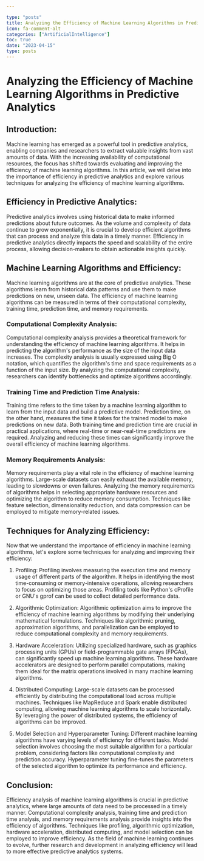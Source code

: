 ```yaml
---

type: "posts"
title: Analyzing the Efficiency of Machine Learning Algorithms in Predictive Analytics
icon: fa-comment-alt
categories: ["ArtificialIntelligence"]
toc: true
date: "2023-04-15"
type: posts
---
```





# Analyzing the Efficiency of Machine Learning Algorithms in Predictive Analytics

## Introduction:
Machine learning has emerged as a powerful tool in predictive analytics, enabling companies and researchers to extract valuable insights from vast amounts of data. With the increasing availability of computational resources, the focus has shifted towards evaluating and improving the efficiency of machine learning algorithms. In this article, we will delve into the importance of efficiency in predictive analytics and explore various techniques for analyzing the efficiency of machine learning algorithms.

## Efficiency in Predictive Analytics:
Predictive analytics involves using historical data to make informed predictions about future outcomes. As the volume and complexity of data continue to grow exponentially, it is crucial to develop efficient algorithms that can process and analyze this data in a timely manner. Efficiency in predictive analytics directly impacts the speed and scalability of the entire process, allowing decision-makers to obtain actionable insights quickly.

## Machine Learning Algorithms and Efficiency:
Machine learning algorithms are at the core of predictive analytics. These algorithms learn from historical data patterns and use them to make predictions on new, unseen data. The efficiency of machine learning algorithms can be measured in terms of their computational complexity, training time, prediction time, and memory requirements.

### Computational Complexity Analysis:
Computational complexity analysis provides a theoretical framework for understanding the efficiency of machine learning algorithms. It helps in predicting the algorithm's performance as the size of the input data increases. The complexity analysis is usually expressed using Big O notation, which quantifies the algorithm's time and space requirements as a function of the input size. By analyzing the computational complexity, researchers can identify bottlenecks and optimize algorithms accordingly.

### Training Time and Prediction Time Analysis:
Training time refers to the time taken by a machine learning algorithm to learn from the input data and build a predictive model. Prediction time, on the other hand, measures the time it takes for the trained model to make predictions on new data. Both training time and prediction time are crucial in practical applications, where real-time or near-real-time predictions are required. Analyzing and reducing these times can significantly improve the overall efficiency of machine learning algorithms.

### Memory Requirements Analysis:
Memory requirements play a vital role in the efficiency of machine learning algorithms. Large-scale datasets can easily exhaust the available memory, leading to slowdowns or even failures. Analyzing the memory requirements of algorithms helps in selecting appropriate hardware resources and optimizing the algorithm to reduce memory consumption. Techniques like feature selection, dimensionality reduction, and data compression can be employed to mitigate memory-related issues.

## Techniques for Analyzing Efficiency:
Now that we understand the importance of efficiency in machine learning algorithms, let's explore some techniques for analyzing and improving their efficiency:

1. Profiling: Profiling involves measuring the execution time and memory usage of different parts of the algorithm. It helps in identifying the most time-consuming or memory-intensive operations, allowing researchers to focus on optimizing those areas. Profiling tools like Python's cProfile or GNU's gprof can be used to collect detailed performance data.

2. Algorithmic Optimization: Algorithmic optimization aims to improve the efficiency of machine learning algorithms by modifying their underlying mathematical formulations. Techniques like algorithmic pruning, approximation algorithms, and parallelization can be employed to reduce computational complexity and memory requirements.

3. Hardware Acceleration: Utilizing specialized hardware, such as graphics processing units (GPUs) or field-programmable gate arrays (FPGAs), can significantly speed up machine learning algorithms. These hardware accelerators are designed to perform parallel computations, making them ideal for the matrix operations involved in many machine learning algorithms.

4. Distributed Computing: Large-scale datasets can be processed efficiently by distributing the computational load across multiple machines. Techniques like MapReduce and Spark enable distributed computing, allowing machine learning algorithms to scale horizontally. By leveraging the power of distributed systems, the efficiency of algorithms can be improved.

5. Model Selection and Hyperparameter Tuning: Different machine learning algorithms have varying levels of efficiency for different tasks. Model selection involves choosing the most suitable algorithm for a particular problem, considering factors like computational complexity and prediction accuracy. Hyperparameter tuning fine-tunes the parameters of the selected algorithm to optimize its performance and efficiency.

## Conclusion:
Efficiency analysis of machine learning algorithms is crucial in predictive analytics, where large amounts of data need to be processed in a timely manner. Computational complexity analysis, training time and prediction time analysis, and memory requirements analysis provide insights into the efficiency of algorithms. Techniques like profiling, algorithmic optimization, hardware acceleration, distributed computing, and model selection can be employed to improve efficiency. As the field of machine learning continues to evolve, further research and development in analyzing efficiency will lead to more effective predictive analytics systems.